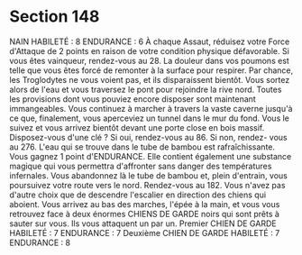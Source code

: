 # Section 148

NAIN
HABILETÉ : 8 ENDURANCE : 6
À chaque Assaut, réduisez votre Force d'Attaque de 2 points en raison de votre condition
physique défavorable. Si vous êtes vainqueur, rendez-vous au 28.
La douleur dans vos poumons est telle que vous êtes forcé de remonter à la surface pour
respirer. Par chance, les Troglodytes ne vous voient pas, et ils disparaissent bientôt. Vous
sortez alors de l'eau et vous traversez le pont pour rejoindre la rive nord. Toutes les
provisions dont vous pouviez encore disposer sont maintenant immangeables. Vous
continuez à marcher à travers la vaste caverne jusqu'à ce que, finalement, vous aperceviez
un tunnel dans le mur du fond. Vous le suivez et vous arrivez bientôt devant une porte
close en bois massif. Disposez-vous d'une clé ? Si oui, rendez-vous au 86. Si non, rendez-
vous au 276.
L'eau qui se trouve dans le tube de bambou est rafraîchissante. Vous gagnez 1 point
d'ENDURANCE. Elle contient également une substance magique qui vous permettra
d'affronter sans danger des températures infernales. Vous abandonnez là le tube de
bambou et, plein d'entrain, vous poursuivez votre route vers le nord. Rendez-vous au 182.
Vous n'avez pas d'autre choix que de descendre l'escalier en direction des chiens qui
aboient. Vous arrivez au bas des marches, l'épée à la main, et vous vous retrouvez face à
deux énormes CHIENS DE GARDE noirs qui sont prêts à sauter sur vous. Ils vous
attaquent un par un.
Premier CHIEN DE GARDE
HABILETÉ : 7 ENDURANCE : 7
Deuxième CHIEN DE GARDE
HABILETÉ : 7 ENDURANCE : 8
